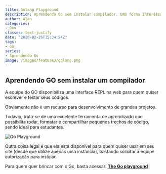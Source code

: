 ```yaml
---
title: Golang Playground
description: Aprendendo Go sem instalar compilador. Uma forma interessante de aprender a linguagem testando pequenos trechos de código no próprio navegador web.
author: Alan
categories:
- Dev
classes: text-justify
date: "2020-02-26T15:34:54Z"
tags:
- Go
series:
- Aprendendo Go
image: /images/feature3/golang.png
---
```


## Aprendendo GO sem instalar um compilador
A equipe do GO disponibiliza uma interface REPL na web para quem quiser escrever e testar seus códigos.

Obviamente não é um recurso para desenvolvimento de grandes projetos.

Todavia, trata-se de uma excelente ferramenta de aprendizado que possibilita rodar, formatar e compartilhar pequenos trechos de código, sendo ideal para estudantes.

![Go Playground](/images/posts/goplay.jpg)

Outra coisa legal é que ela está disponível para quem quiser usar em seu site (desde que utilize apenas uma instância), bastando solicitar à equipe autorização para instalar.


 Para quem quer brincar com o Go, basta acessar: **[The Go playground](https://play.golang.com)**
